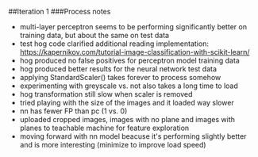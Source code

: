 ##Iteration 1
###Process notes
- multi-layer perceptron seems to be performing significantly better on training data, but about the same on test data
- test hog code clarified additional reading implementation: https://kapernikov.com/tutorial-image-classification-with-scikit-learn/
- hog produced no false positives for perceptron model training data
- hog produced better results for the neural network test data
- applying StandardScaler() takes forever to process somehow
- experimenting with greyscale vs. not also takes a long time to load
- hog transformation still slow when scaler is removed
- tried playing with the size of the images and it loaded way slower
- nn has fewer FP than pc (1 vs. 0)
- uploaded cropped images, images with no plane and images with planes to teachable machine for feature exploration
- moving forward with nn model beacuse it's performing slightly better and is more interesting (minimize to improve load speed)

